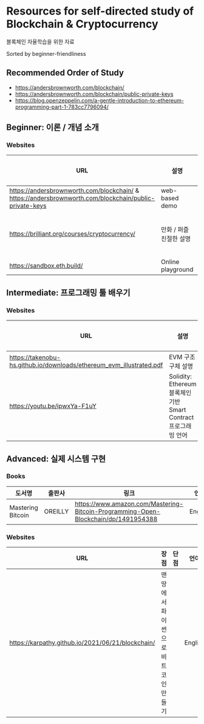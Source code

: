 # Resources for self-directed study of Blockchain & Cryptocurrency
블록체인 자율학습을 위한 자료  

Sorted by beginner-friendliness

## Recommended Order of Study

+ https://andersbrownworth.com/blockchain/
+ https://andersbrownworth.com/blockchain/public-private-keys
+ https://blog.openzeppelin.com/a-gentle-introduction-to-ethereum-programming-part-1-783cc7796094/

## Beginner: 이론 / 개념 소개 

### Websites 

| URL | 설명 | 장/단점| 언어 |
|---|---|---|---|
| https://andersbrownworth.com/blockchain/ & https://andersbrownworth.com/blockchain/public-private-keys | web-based demo | | Englsh |
| https://brilliant.org/courses/cryptocurrency/ | 만화 / 퍼즐 친절한 설명 | 2주후 유료 | English |
| https://sandbox.eth.build/ | Online playground | | English


## Intermediate: 프로그래밍 툴 배우기


### Websites

| URL | 설명 | 장/단점| 언어 |
|---|---|---|---|
| https://takenobu-hs.github.io/downloads/ethereum_evm_illustrated.pdf | EVM 구조 구체 설명 | | English |
| https://youtu.be/ipwxYa-F1uY | Solidity: Ethereum 블록체인 기반 Smart Contract 프로그래밍 언어 | 무료 | English | 

## Advanced: 실제 시스템 구현 

### Books

| 도서명 | 출판사 | 링크 | 언어 | 
|---|---|---|---|
| Mastering Bitcoin | OREILLY | https://www.amazon.com/Mastering-Bitcoin-Programming-Open-Blockchain/dp/1491954388 | English |

### Websites 

| URL | 장점 | 단점| 언어 |
|---|---|---|---|
| https://karpathy.github.io/2021/06/21/blockchain/ | 맨땅에서 파이썬으로 비트코인 만들기|  | English |  
